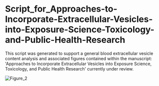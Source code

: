 
# Script_for_Approaches-to-Incorporate-Extracellular-Vesicles-into-Exposure-Science-Toxicology-and-Public-Health-Research

This script was generated to support a general blood extracellular vesicle content analysis and associated figures contained within the manuscript:
'Approaches to Incorporate Extracellular Vesicles into Exposure Science, Toxicology, and Public Health Research'
currently under review.

![Figure_2](https://user-images.githubusercontent.com/72747901/146387174-ef98f841-d806-4df9-91c2-e197bdccfba9.png)
